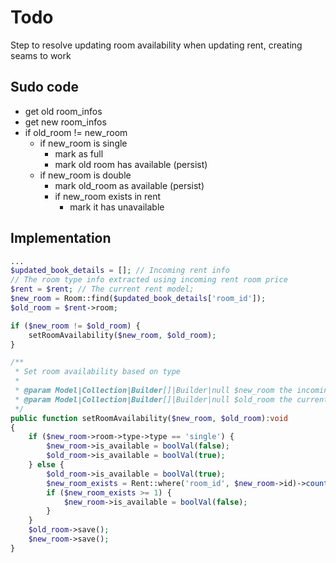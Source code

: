 # Todo

Step to resolve updating room availability when updating rent, creating seams to work

## Sudo code

- get old room_infos
- get new room_infos
- if old_room != new_room
  - if new_room is single
    - mark as full
    - mark old room has available (persist)
  - if new_room is double
    - mark old_room as available (persist)
    - if new_room exists in rent
      - mark it has unavailable

## Implementation

```php
...
$updated_book_details = []; // Incoming rent info
// The room type info extracted using incoming rent room price
$rent = $rent; // The current rent model;
$new_room = Room::find($updated_book_details['room_id']);
$old_room = $rent->room;

if ($new_room != $old_room) {
    setRoomAvailability($new_room, $old_room);
}

/**
 * Set room availability based on type
 *
 * @param Model|Collection|Builder[]|Builder|null $new_room the incoming room
 * @param Model|Collection|Builder[]|Builder|null $old_room the current room
 */
public function setRoomAvailability($new_room, $old_room):void
{
    if ($new_room->room->type->type == 'single') {
        $new_room->is_available = boolVal(false);
        $old_room->is_available = boolVal(true);
    } else {
        $old_room->is_available = boolVal(true);
        $new_room_exists = Rent::where('room_id', $new_room->id)->count();
        if ($new_room_exists >= 1) {
            $new_room->is_available = boolVal(false);
        }
    }
    $old_room->save();
    $new_room->save();
}
